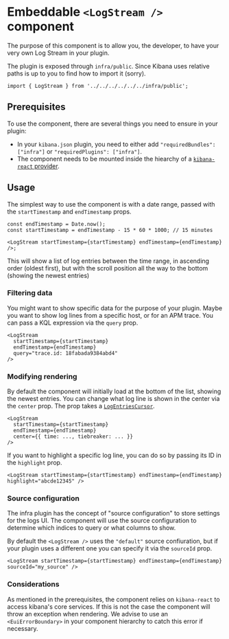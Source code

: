 # Embeddable `<LogStream />` component

The purpose of this component is to allow you, the developer, to have your very own Log Stream in your plugin.

The plugin is exposed through `infra/public`. Since Kibana uses relative paths is up to you to find how to import it (sorry).

```tsx
import { LogStream } from '../../../../../../infra/public';
```

## Prerequisites

To use the component, there are several things you need to ensure in your plugin:

- In your `kibana.json` plugin, you need to either add `"requiredBundles": ["infra"]` or `"requiredPlugins": ["infra"]`.
- The component needs to be mounted inside the hiearchy of a [`kibana-react` provider](https://github.com/elastic/kibana/blob/b2d0aa7b7fae1c89c8f9e8854ae73e71be64e765/src/plugins/kibana_react/README.md#L45).

## Usage

The simplest way to use the component is with a date range, passed with the `startTimestamp` and `endTimestamp` props.

```tsx
const endTimestamp = Date.now();
const startTimestamp = endTimestamp - 15 * 60 * 1000; // 15 minutes

<LogStream startTimestamp={startTimestamp} endTimestamp={endTimestamp} />;
```

This will show a list of log entries between the time range, in ascending order (oldest first), but with the scroll position all the way to the bottom (showing the newest entries)

### Filtering data

You might want to show specific data for the purpose of your plugin. Maybe you want to show log lines from a specific host, or for an APM trace. You can pass a KQL expression via the `query` prop.

```tsx
<LogStream
  startTimestamp={startTimestamp}
  endTimestamp={endTimestamp}
  query="trace.id: 18fabada9384abd4"
/>
```

### Modifying rendering

By default the component will initially load at the bottom of the list, showing the newest entries. You can change what log line is shown in the center via the `center` prop. The prop takes a [`LogEntriesCursor`](https://github.com/elastic/kibana/blob/0a6c748cc837c016901f69ff05d81395aa2d41c8/x-pack/plugins/infra/common/http_api/log_entries/common.ts#L9-L13).

```tsx
<LogStream
  startTimestamp={startTimestamp}
  endTimestamp={endTimestamp}
  center={{ time: ..., tiebreaker: ... }}
/>
```

If you want to highlight a specific log line, you can do so by passing its ID in the `highlight` prop.

```tsx
<LogStream startTimestamp={startTimestamp} endTimestamp={endTimestamp} highlight="abcde12345" />
```

### Source configuration

The infra plugin has the concept of "source configuration" to store settings for the logs UI. The component will use the source configuration to determine which indices to query or what columns to show.

By default the `<LogStream />` uses the `"default"` source confiuration, but if your plugin uses a different one you can specify it via the `sourceId` prop.

```tsx
<LogStream startTimestamp={startTimestamp} endTimestamp={endTimestamp} sourceId="my_source" />
```

### Considerations

As mentioned in the prerequisites, the component relies on `kibana-react` to access kibana's core services. If this is not the case the component will throw an exception when rendering. We advise to use an `<EuiErrorBoundary>` in your component hierarchy to catch this error if necessary.
